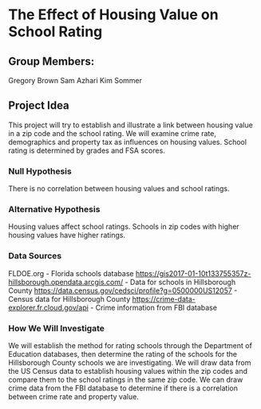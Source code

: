 # The Effect of Housing Value on School Rating

## Group Members: 
Gregory Brown 
Sam Azhari 
Kim Sommer

## Project Idea
This project will try to establish and illustrate a link between housing value in a zip code and the school rating. We will examine crime rate, demographics and property tax as influences on housing values. School rating is determined by grades and FSA scores.

### Null Hypothesis
There is no correlation between housing values and school ratings.

### Alternative Hypothesis
Housing values affect school ratings. Schools in zip codes with higher housing values have higher ratings.

### Data Sources
FLDOE.org - Florida schools database
https://gis2017-01-10t133755357z-hillsborough.opendata.arcgis.com/ - Data for schools in Hillsborough County
https://data.census.gov/cedsci/profile?g=0500000US12057 - Census data for Hillsborough County
https://crime-data-explorer.fr.cloud.gov/api - Crime information from FBI database

### How We Will Investigate
We will establish the method for rating schools through the Department of Education databases, then determine the rating of the schools for the Hillsborough County schools we are investigating. We will draw data from the US Census data to establish housing values within the zip codes and compare them to the school ratings in the same zip code. We can draw crime data from the FBI database to determine if there is a correlation between crime rate and property value.
